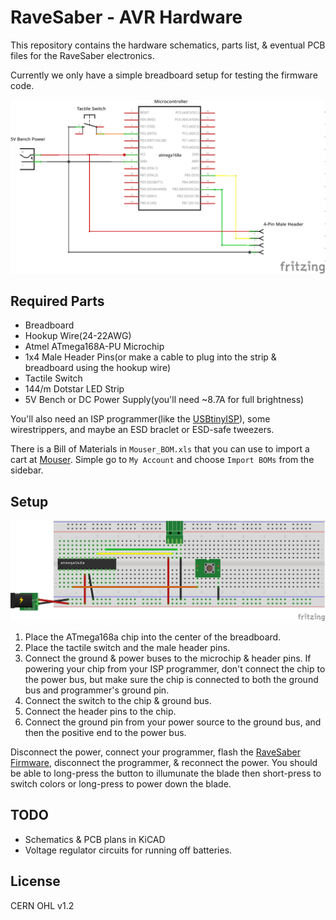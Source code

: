 # RaveSaber - AVR Hardware

This repository contains the hardware schematics, parts list, & eventual PCB
files for the RaveSaber electronics.

Currently we only have a simple breadboard setup for testing the firmware code.

![A Schematic Drawing of the RaveSaber v1.0.0](https://github.com/Rave-Saber/Rave-Saber-Hardware/raw/master/img/schematic.png)


## Required Parts

* Breadboard
* Hookup Wire(24-22AWG)
* Atmel ATmega168A-PU Microchip
* 1x4 Male Header Pins(or make a cable to plug into the strip & breadboard
  using the hookup wire)
* Tactile Switch
* 144/m Dotstar LED Strip
* 5V Bench or DC Power Supply(you'll need ~8.7A for full brightness)

You'll also need an ISP programmer(like the [USBtinyISP][usbtinyisp]), some
wirestrippers, and maybe an ESD braclet or ESD-safe tweezers.

There is a Bill of Materials in `Mouser_BOM.xls` that you can use to import a
cart at [Mouser][mouser]. Simple go to `My Account` and choose `Import BOMs`
from the sidebar.


## Setup

![A Breadboard Drawing of the RaveSaber v1.0.0](https://github.com/Rave-Saber/Rave-Saber-Hardware/raw/master/img/breadboard.png)

1. Place the ATmega168a chip into the center of the breadboard.
1. Place the tactile switch and the male header pins.
1. Connect the ground & power buses to the microchip & header pins. If powering
   your chip from your ISP programmer, don't connect the chip to the power bus,
   but make sure the chip is connected to both the ground bus and programmer's
   ground pin.
1. Connect the switch to the chip & ground bus.
1. Connect the header pins to the chip.
1. Connect the ground pin from your power source to the ground bus, and then
   the positive end to the power bus.

Disconnect the power, connect your programmer, flash the [RaveSaber
Firmware][firmware], disconnect the programmer, & reconnect the power. You
should be able to long-press the button to illumunate the blade then
short-press to switch colors or long-press to power down the blade.


## TODO

* Schematics & PCB plans in KiCAD
* Voltage regulator circuits for running off batteries.


## License

CERN OHL v1.2


[usbtinyisp]: https://learn.adafruit.com/usbtinyisp/overview
[mouser]: https://mouser.com
[firmware]: https://github.com/Rave-Saber/Rave-Saber-Firmware
